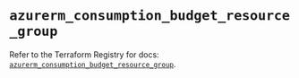 # `azurerm_consumption_budget_resource_group`

Refer to the Terraform Registry for docs: [`azurerm_consumption_budget_resource_group`](https://registry.terraform.io/providers/hashicorp/azurerm/3.95.0/docs/resources/consumption_budget_resource_group).

